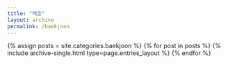 ```yaml
---
title: "백준"
layout: archive
permalink: /baekjoon
---
```



{% assign posts = site.categories.baekjoon %}
{% for post in posts %} {% include archive-single.html type=page.entries_layout %} {% endfor %}